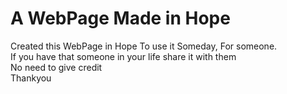 # A WebPage Made in Hope
Created this WebPage in Hope To use it Someday, For someone.
<br>
If you have that someone in your life share it with them 
<br> 
No need to give credit
<br>
Thankyou
